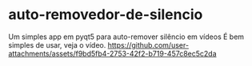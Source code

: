 # auto-removedor-de-silencio
Um simples app em pyqt5 para auto-remover silêncio em vídeos
É bem simples de usar, veja o vídeo.
https://github.com/user-attachments/assets/f9bd5fb4-2753-42f2-b719-457c8ec5c2da




